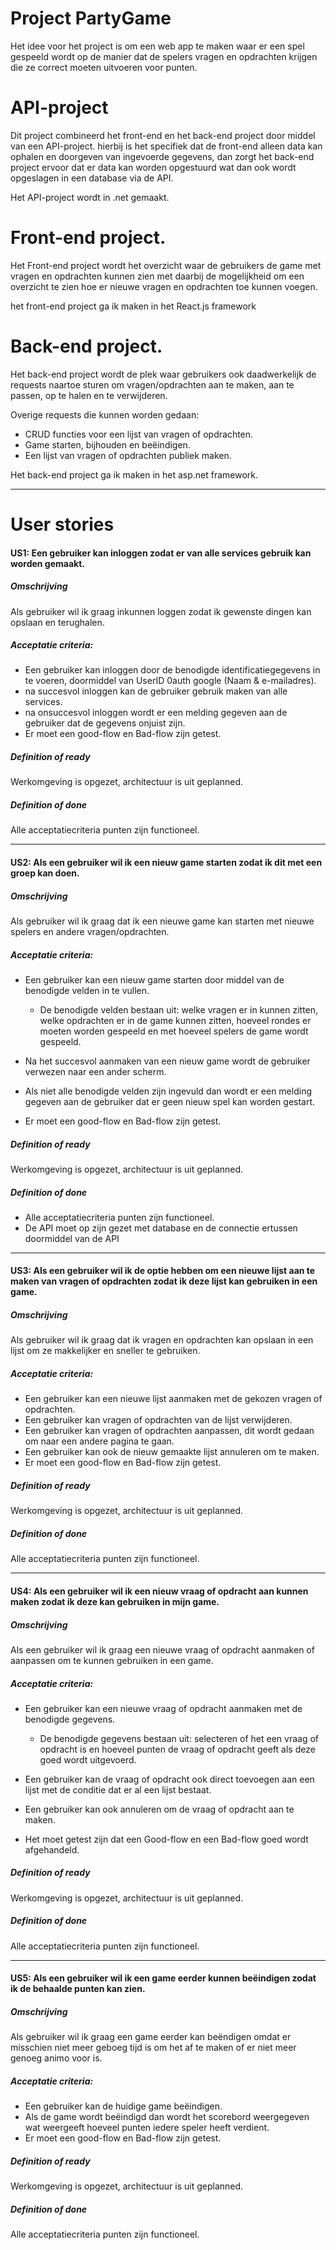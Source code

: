 # **Project PartyGame**
Het idee voor het project is om een web app te maken waar er een spel gespeeld wordt op de manier dat de spelers vragen en opdrachten krijgen die ze correct moeten uitvoeren voor punten.

# API-project
Dit project combineerd het front-end en het back-end project door middel van een API-project. hierbij is het specifiek dat de front-end alleen data kan ophalen en doorgeven van ingevoerde gegevens, dan zorgt het back-end project ervoor dat er data kan worden opgestuurd wat dan ook wordt opgeslagen in een database via de API.

Het API-project wordt in .net gemaakt.

# Front-end project.
Het Front-end project wordt het overzicht waar de gebruikers de game met vragen en opdrachten kunnen zien met daarbij de mogelijkheid om een overzicht te zien hoe er nieuwe vragen en opdrachten toe kunnen voegen.

het front-end project ga ik maken in het React.js framework
# Back-end project.
Het back-end project wordt de plek waar gebruikers ook daadwerkelijk de requests naartoe sturen om vragen/opdrachten aan te maken, aan te passen, op te halen en te verwijderen.

Overige requests die kunnen worden gedaan:
- CRUD functies voor een lijst van vragen of opdrachten.
- Game starten, bijhouden en beëindigen.
- Een lijst van vragen of opdrachten publiek maken.

Het back-end project ga ik maken in het asp.net framework.

------------------------------------------------------------
# User stories
#### **US1:** Een gebruiker kan inloggen zodat er van alle services gebruik kan worden gemaakt.

##### Omschrijving
Als gebruiker wil ik graag inkunnen loggen zodat ik gewenste dingen kan opslaan en terughalen.

##### **Acceptatie criteria:**
- Een gebruiker kan inloggen door de benodigde identificatiegegevens in te voeren, doormiddel van UserID 0auth google (Naam & e-mailadres).
- na succesvol inloggen kan de gebruiker gebruik maken van alle services.
- na onsuccesvol inloggen wordt er een melding gegeven aan de gebruiker dat de gegevens onjuist zijn.
- Er moet een good-flow en Bad-flow zijn getest.

##### **Definition of ready**
Werkomgeving is opgezet, architectuur is uit geplanned.

##### **Definition of done**
Alle acceptatiecriteria punten zijn functioneel.

------------------------------------------------------------
#### **US2:** Als een gebruiker wil ik een nieuw game starten zodat ik dit met een groep kan doen.

##### Omschrijving
Als gebruiker wil ik graag dat ik een nieuwe game kan starten met nieuwe spelers en andere vragen/opdrachten.

##### **Acceptatie criteria:**
- Een gebruiker kan een nieuw game starten door middel van de benodigde velden in te vullen.

     - De benodigde velden bestaan uit: welke vragen er in kunnen zitten, welke opdrachten er in de game kunnen zitten, hoeveel rondes er moeten worden gespeeld en met hoeveel spelers de game wordt gespeeld.
- Na het succesvol aanmaken van een nieuw game wordt de gebruiker verwezen naar een ander scherm.
- Als niet alle benodigde velden zijn ingevuld dan wordt er een melding gegeven aan de gebruiker dat er geen nieuw spel kan worden gestart.
- Er moet een good-flow en Bad-flow zijn getest.

##### **Definition of ready**
Werkomgeving is opgezet, architectuur is uit geplanned.

##### **Definition of done**
- Alle acceptatiecriteria punten zijn functioneel.
- De API moet op zijn gezet met database en de connectie ertussen doormiddel van de API

------------------------------------------------------------
#### **US3:** Als een gebruiker wil ik de optie hebben om een nieuwe lijst aan te maken van vragen of opdrachten zodat ik deze lijst kan gebruiken in een game.

##### Omschrijving
Als gebruiker wil ik graag dat ik vragen en opdrachten kan opslaan in een lijst om ze makkelijker en sneller te gebruiken.

##### **Acceptatie criteria:**
- Een gebruiker kan een nieuwe lijst aanmaken met de gekozen vragen of opdrachten.
- Een gebruiker kan vragen of opdrachten van de lijst verwijderen.
- Een gebruiker kan vragen of opdrachten aanpassen, dit wordt gedaan om naar een andere pagina te gaan.
- Een gebruiker kan ook de nieuw gemaakte lijst annuleren om te maken.
- Er moet een good-flow en Bad-flow zijn getest.

##### **Definition of ready**
Werkomgeving is opgezet, architectuur is uit geplanned.

##### **Definition of done**
Alle acceptatiecriteria punten zijn functioneel.

------------------------------------------------------------
#### **US4:** Als een gebruiker wil ik een nieuw vraag of opdracht aan kunnen maken zodat ik deze kan gebruiken in mijn game.

##### Omschrijving
Als een gebruiker wil ik graag een nieuwe vraag of opdracht aanmaken of aanpassen om te kunnen gebruiken in een game.

##### **Acceptatie criteria:**
- Een gebruiker kan een nieuwe vraag of opdracht aanmaken met de benodigde gegevens.

     - De benodigde gegevens bestaan uit: selecteren of het een vraag of opdracht is en hoeveel punten de vraag of opdracht geeft als deze goed wordt uitgevoerd.
- Een gebruiker kan de vraag of opdracht ook direct toevoegen aan een lijst met de conditie dat er al een lijst bestaat.
- Een gebruiker kan ook annuleren om de vraag of opdracht aan te maken.
- Het moet getest zijn dat een Good-flow en een Bad-flow goed wordt afgehandeld.

##### **Definition of ready**
Werkomgeving is opgezet, architectuur is uit geplanned.

##### **Definition of done**
Alle acceptatiecriteria punten zijn functioneel.

------------------------------------------------------------
#### **US5:** Als een gebruiker wil ik een game eerder kunnen beëindigen zodat ik de behaalde punten kan zien.

##### Omschrijving
Als  gebruiker wil ik graag een game eerder kan beëndigen omdat er misschien niet meer geboeg tijd is om het af te maken of er niet meer genoeg animo voor is.

##### **Acceptatie criteria:**
- Een gebruiker kan de huidige game beëindigen.
- Als de game wordt beëindigd dan wordt het scorebord weergegeven wat weergeeft hoeveel punten iedere speler heeft verdient.
- Er moet een good-flow en Bad-flow zijn getest.

##### **Definition of ready**
Werkomgeving is opgezet, architectuur is uit geplanned.

##### **Definition of done**
Alle acceptatiecriteria punten zijn functioneel.